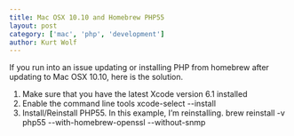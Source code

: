 ```yaml
---
title: Mac OSX 10.10 and Homebrew PHP55
layout: post
category: ['mac', 'php', 'development']
author: Kurt Wolf
---
```


If you run into an issue updating or installing PHP from homebrew after updating to Mac OSX 10.10, here is the solution.

1. Make sure that you have the latest Xcode version 6.1 installed
2. Enable the command line tools
    xcode-select --install
3. Install/Reinstall PHP55. In this example, I’m reinstalling.
    brew reinstall -v php55 --with-homebrew-openssl --without-snmp
